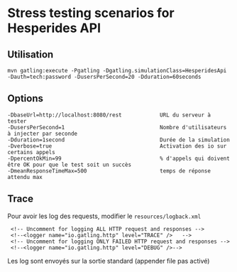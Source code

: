 # Stress testing scenarios for Hesperides API

## Utilisation

    mvn gatling:execute -Pgatling -Dgatling.simulationClass=HesperidesApi -Dauth=tech:password -DusersPerSecond=20 -Dduration=60seconds

## Options

    -DbaseUrl=http://localhost:8080/rest            URL du serveur à tester
    -DusersPerSecond=1                              Nombre d'utilisateurs à injecter par seconde
    -Dduration=1second                              Durée de la simulation
    -Dverbose=true                                  Activation des io sur certains appels
    -DpercentOkMin=99                               % d'appels qui doivent être OK pour que le test soit un succès
    -DmeanResponseTimeMax=500                       temps de réponse attendu max

## Trace
Pour avoir les log des requests, modifier le `resources/logback.xml`

     <!-- Uncomment for logging ALL HTTP request and responses -->
     <!--<logger name="io.gatling.http" level="TRACE" />   -->
     <!-- Uncomment for logging ONLY FAILED HTTP request and responses -->
     <!--<logger name="io.gatling.http" level="DEBUG" />-->

Les log sont envoyés sur la sortie standard (appender file pas activé)
